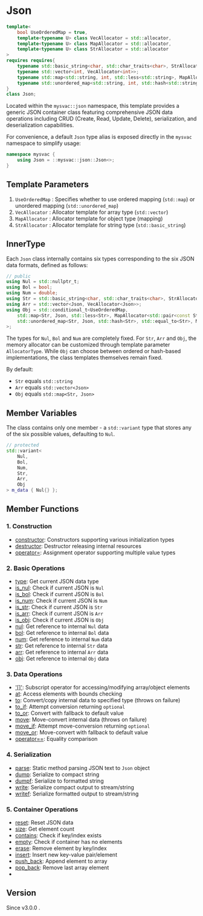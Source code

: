 # **Json**

```cpp
template<
    bool UseOrderedMap = true,
    template<typename U> class VecAllocator = std::allocator,
    template<typename U> class MapAllocator = std::allocator,
    template<typename U> class StrAllocator = std::allocator
>
requires requires{
    typename std::basic_string<char, std::char_traits<char>, StrAllocator<char>>;
    typename std::vector<int, VecAllocator<int>>;
    typename std::map<std::string, int, std::less<std::string>, MapAllocator<std::pair<const std::string, int>>>;
    typename std::unordered_map<std::string, int, std::hash<std::string>, std::equal_to<std::string>, MapAllocator<std::pair<const std::string, int>>>;
}
class Json;
```

Located within the `mysvac::json` namespace, this template provides a generic JSON container class featuring comprehensive JSON data operations including CRUD (Create, Read, Update, Delete), serialization, and deserialization capabilities.

For convenience, a default `Json` type alias is exposed directly in the `mysvac` namespace to simplify usage:

```cpp
namespace mysvac {
    using Json = ::mysvac::json::Json<>;
}
```

## Template Parameters

1. `UseOrderedMap` : Specifies whether to use ordered mapping (`std::map`) or unordered mapping (`std::unordered_map`)
2. `VecAllocator` : Allocator template for array type (`std::vector`)
3. `MapAllocator` : Allocator template for object type (mapping)
4. `StrAllocator` : Allocator template for string type (`std::basic_string`)

## InnerType

Each `Json` class internally contains six types corresponding to the six JSON data formats, defined as follows:

```cpp
// public
using Nul = std::nullptr_t;
using Bol = bool;
using Num = double;
using Str = std::basic_string<char, std::char_traits<char>, StrAllocator<char>>;
using Arr = std::vector<Json, VecAllocator<Json>>;
using Obj = std::conditional_t<UseOrderedMap,
    std::map<Str, Json, std::less<Str>, MapAllocator<std::pair<const Str, Json>>>,
    std::unordered_map<Str, Json, std::hash<Str>, std::equal_to<Str>, MapAllocator<std::pair<const Str, Json>>>
>;
```

The types for `Nul`, `Bol` and `Num` are completely fixed. For `Str`, `Arr` and `Obj`, the memory allocator can be customized through template parameter `AllocatorType`.
While `Obj` can choose between ordered or hash-based implementations, the class templates themselves remain fixed.

By default:
- `Str` equals `std::string`
- `Arr` equals `std::vector<Json>`
- `Obj` equals `std::map<Str, Json>`

## Member Variables

The class contains only one member - a `std::variant` type that stores any of the six possible values, defaulting to `Nul`.

```cpp
// protected
std::variant<
    Nul,
    Bol,
    Num,
    Str,
    Arr,
    Obj
> m_data { Nul{} };
```

## Member Functions

### 1. Construction

- [constructor](constructor.md): Constructors supporting various initialization types
- [destructor](destructor.md): Destructor releasing internal resources
- [operator=](operator_assign.md): Assignment operator supporting multiple value types

### 2. Basic Operations

- [type](type.md): Get current JSON data type
- [is_nul](is_nul.md): Check if current JSON is `Nul`
- [is_bol](is_bol.md): Check if current JSON is `Bol`
- [is_num](is_num.md): Check if current JSON is `Num`
- [is_str](is_str.md): Check if current JSON is `Str`
- [is_arr](is_arr.md): Check if current JSON is `Arr`
- [is_obj](is_obj.md): Check if current JSON is `Obj`
- [nul](get_nul.md): Get reference to internal `Nul` data
- [bol](get_bol.md): Get reference to internal `Bol` data
- [num](get_num.md): Get reference to internal `Num` data
- [str](get_str.md): Get reference to internal `Str` data
- [arr](get_arr.md): Get reference to internal `Arr` data
- [obj](get_obj.md): Get reference to internal `Obj` data

### 3. Data Operations

- ['[]'](operator_bracket.md): Subscript operator for accessing/modifying array/object elements
- [at](at.md): Access elements with bounds checking
- [to](to.md): Convert/copy internal data to specified type (throws on failure)
- [to_if](to_if.md): Attempt conversion returning `optional`
- [to_or](to_or.md): Convert with fallback to default value
- [move](move.md): Move-convert internal data (throws on failure)
- [move_if](move_if.md): Attempt move-conversion returning `optional`
- [move_or](move_or.md): Move-convert with fallback to default value
- [operator==](operator_eq.md): Equality comparison

### 4. Serialization

- [parse](parse.md): Static method parsing JSON text to `Json` object
- [dump](dump.md): Serialize to compact string
- [dumpf](dumpf.md): Serialize to formatted string
- [write](write.md): Serialize compact output to stream/string
- [writef](writef.md): Serialize formatted output to stream/string

### 5. Container Operations

- [reset](reset.md): Reset JSON data
- [size](size.md): Get element count
- [contains](contains.md): Check if key/index exists
- [empty](empty.md): Check if container has no elements
- [erase](erase.md): Remove element by key/index
- [insert](insert.md): Insert new key-value pair/element
- [push_back](push_back.md): Append element to array
- [pop_back](pop_back.md): Remove last array element
- 
## Version

Since v3.0.0 .
